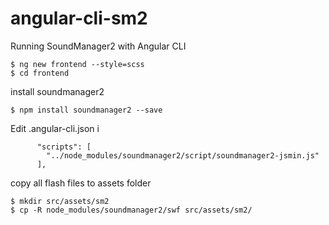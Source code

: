 # angular-cli-sm2
Running SoundManager2 with Angular CLI

```
$ ng new frontend --style=scss
$ cd frontend
```

install soundmanager2
```
$ npm install soundmanager2 --save
```


Edit .angular-cli.json  i
```
      "scripts": [
        "../node_modules/soundmanager2/script/soundmanager2-jsmin.js"
      ],
```

copy all flash files to assets folder
```
$ mkdir src/assets/sm2
$ cp -R node_modules/soundmanager2/swf src/assets/sm2/
```
